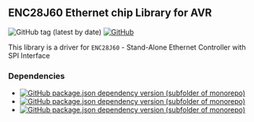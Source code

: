 ## ENC28J60 Ethernet chip Library for AVR
![GitHub tag (latest by date)](https://img.shields.io/github/v/tag/baskiton/enc28j60-avr?label=version)
[![GitHub](https://img.shields.io/github/license/baskiton/enc28j60-avr)](https://github.com/baskiton/enc28j60-avr/blob/master/LICENSE)

This library is a driver for `ENC28J60` - Stand-Alone Ethernet Controller with SPI Interface
### Dependencies
* [![GitHub package.json dependency version (subfolder of monorepo)](https://img.shields.io/github/package-json/dependency-version/baskiton/enc28j60-avr/defines-avr?filename=library.json)][def_r]
* [![GitHub package.json dependency version (subfolder of monorepo)](https://img.shields.io/github/package-json/dependency-version/baskiton/enc28j60-avr/spi-avr?filename=library.json)][spi_r]
* [![GitHub package.json dependency version (subfolder of monorepo)](https://img.shields.io/github/package-json/dependency-version/baskiton/enc28j60-avr/network-avr?filename=library.json)][net_r]

[def_r]: https://github.com/baskiton/defines-avr
[spi_r]: https://github.com/baskiton/spi-avr
[net_r]: https://github.com/baskiton/network-avr
